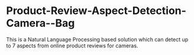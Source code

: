 # Product-Review-Aspect-Detection-Camera--Bag
This is a Natural Language Processing based solution which can detect up to 7 aspects from online product reviews for cameras.
